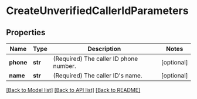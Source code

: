 # CreateUnverifiedCallerIdParameters

## Properties
Name | Type | Description | Notes
------------ | ------------- | ------------- | -------------
**phone** | **str** | (Required)  The caller ID phone number. | [optional] 
**name** | **str** | (Required)  The caller ID&#39;s name. | [optional] 

[[Back to Model list]](../README.md#documentation-for-models) [[Back to API list]](../README.md#documentation-for-api-endpoints) [[Back to README]](../README.md)


